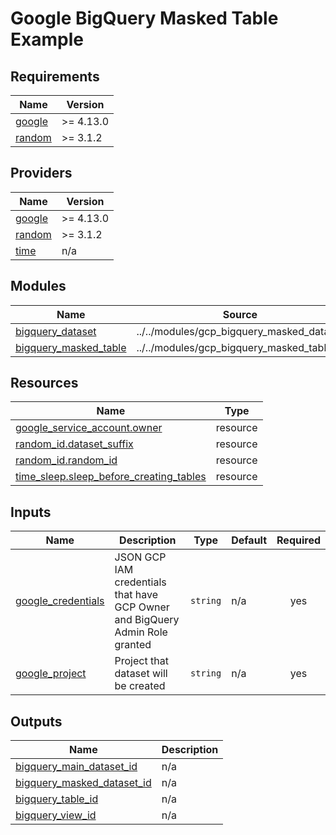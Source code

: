 # Google BigQuery Masked Table Example

<!-- BEGIN_TF_DOCS -->
## Requirements

| Name | Version |
|------|---------|
| <a name="requirement_google"></a> [google](#requirement\_google) | >= 4.13.0 |
| <a name="requirement_random"></a> [random](#requirement\_random) | >= 3.1.2 |

## Providers

| Name | Version |
|------|---------|
| <a name="provider_google"></a> [google](#provider\_google) | >= 4.13.0 |
| <a name="provider_random"></a> [random](#provider\_random) | >= 3.1.2 |
| <a name="provider_time"></a> [time](#provider\_time) | n/a |

## Modules

| Name | Source | Version |
|------|--------|---------|
| <a name="module_bigquery_dataset"></a> [bigquery\_dataset](#module\_bigquery\_dataset) | ../../modules/gcp_bigquery_masked_dataset | n/a |
| <a name="module_bigquery_masked_table"></a> [bigquery\_masked\_table](#module\_bigquery\_masked\_table) | ../../modules/gcp_bigquery_masked_table | n/a |

## Resources

| Name | Type |
|------|------|
| [google_service_account.owner](https://registry.terraform.io/providers/hashicorp/google/latest/docs/resources/service_account) | resource |
| [random_id.dataset_suffix](https://registry.terraform.io/providers/hashicorp/random/latest/docs/resources/id) | resource |
| [random_id.random_id](https://registry.terraform.io/providers/hashicorp/random/latest/docs/resources/id) | resource |
| [time_sleep.sleep_before_creating_tables](https://registry.terraform.io/providers/hashicorp/time/latest/docs/resources/sleep) | resource |

## Inputs

| Name | Description | Type | Default | Required |
|------|-------------|------|---------|:--------:|
| <a name="input_google_credentials"></a> [google\_credentials](#input\_google\_credentials) | JSON GCP IAM credentials that have GCP Owner and BigQuery Admin Role granted | `string` | n/a | yes |
| <a name="input_google_project"></a> [google\_project](#input\_google\_project) | Project that dataset will be created | `string` | n/a | yes |

## Outputs

| Name | Description |
|------|-------------|
| <a name="output_bigquery_main_dataset_id"></a> [bigquery\_main\_dataset\_id](#output\_bigquery\_main\_dataset\_id) | n/a |
| <a name="output_bigquery_masked_dataset_id"></a> [bigquery\_masked\_dataset\_id](#output\_bigquery\_masked\_dataset\_id) | n/a |
| <a name="output_bigquery_table_id"></a> [bigquery\_table\_id](#output\_bigquery\_table\_id) | n/a |
| <a name="output_bigquery_view_id"></a> [bigquery\_view\_id](#output\_bigquery\_view\_id) | n/a |
<!-- END_TF_DOCS -->
